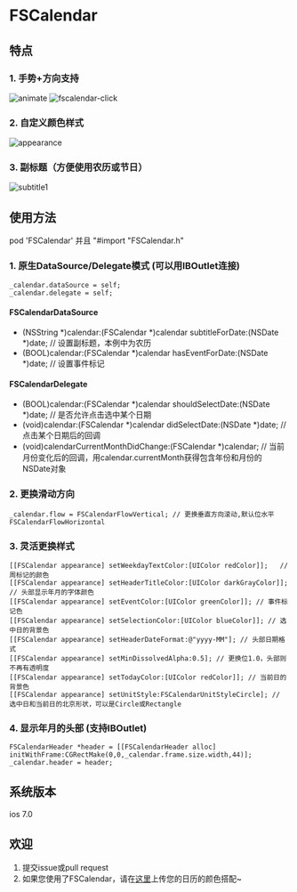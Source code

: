 # FSCalendar

## 特点
### 1. 手势+方向支持
![animate](https://cloud.githubusercontent.com/assets/5186464/6260896/de303034-b820-11e4-9f01-8d98e0ac94aa.gif) 
![fscalendar-click](https://cloud.githubusercontent.com/assets/5186464/6479246/6156c458-c27d-11e4-97da-52b424b45ec3.gif)

### 2. 自定义颜色样式
![appearance](https://cloud.githubusercontent.com/assets/5186464/6208969/20ee842a-b5fb-11e4-8875-132d42893b9e.png)

### 3. 副标题（方便使用农历或节日）
![subtitle1](https://cloud.githubusercontent.com/assets/5186464/6209081/54d8a4cc-b5fc-11e4-981e-d4bb21a45628.png)

## 使用方法
pod 'FSCalendar'
并且
"#import "FSCalendar.h"

### 1. 原生DataSource/Delegate模式 (可以用IBOutlet连接)
    _calendar.dataSource = self; 
    _calendar.delegate = self;
    
#### FSCalendarDataSource
- (NSString *)calendar:(FSCalendar *)calendar subtitleForDate:(NSDate *)date; // 设置副标题，本例中为农历
- (BOOL)calendar:(FSCalendar *)calendar hasEventForDate:(NSDate *)date; // 设置事件标记

#### FSCalendarDelegate
- (BOOL)calendar:(FSCalendar *)calendar shouldSelectDate:(NSDate *)date; // 是否允许点击选中某个日期
- (void)calendar:(FSCalendar *)calendar didSelectDate:(NSDate *)date; // 点击某个日期后的回调
- (void)calendarCurrentMonthDidChange:(FSCalendar *)calendar; // 当前月份变化后的回调，用calendar.currentMonth获得包含年份和月份的NSDate对象
    
### 2. 更换滑动方向
    _calendar.flow = FSCalendarFlowVertical; // 更换垂直方向滚动,默认位水平FSCalendarFlowHorizontal
    
### 3. 灵活更换样式
    [[FSCalendar appearance] setWeekdayTextColor:[UIColor redColor]];   // 周标记的颜色
    [[FSCalendar appearance] setHeaderTitleColor:[UIColor darkGrayColor]]; // 头部显示年月的字体颜色
    [[FSCalendar appearance] setEventColor:[UIColor greenColor]]; // 事件标记色
    [[FSCalendar appearance] setSelectionColor:[UIColor blueColor]]; // 选中日的背景色
    [[FSCalendar appearance] setHeaderDateFormat:@"yyyy-MM"]; // 头部日期格式
    [[FSCalendar appearance] setMinDissolvedAlpha:0.5]; // 更换位1.0，头部则不再有透明度
    [[FSCalendar appearance] setTodayColor:[UIColor redColor]]; // 当前日的背景色
    [[FSCalendar appearance] setUnitStyle:FSCalendarUnitStyleCircle]; // 选中日和当前日的北京形状，可以是Circle或Rectangle
    
### 4. 显示年月的头部 (支持IBOutlet)
    FSCalendarHeader *header = [[FSCalendarHeader alloc] initWithFrame:CGRectMake(0,0,_calendar.frame.size.width,44)];
    _calendar.header = header;

## 系统版本
ios 7.0

## 欢迎
1. 提交issue或pull request
2. 如果您使用了FSCalendar，请在[这里](https://github.com/f33chobits/FSCalendar/issues/2)上传您的日历的颜色搭配~
